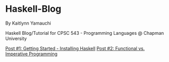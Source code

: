 # Haskell-Blog

By Kaitlynn Yamauchi

Haskell Blog/Tutorial for CPSC 543 - Programming Languages @ Chapman University

[Post #1: Getting Started - Installing Haskell](https://github.com/klkyamauchi/Haskell-Blog/blob/main/P1-GettingStarted.md)
[Post #2: Functional vs. Imperative Programming](https://github.com/klkyamauchi/Haskell-Blog/blob/main/P2-FunctionalAndImperativeProgramming.md) 
 

